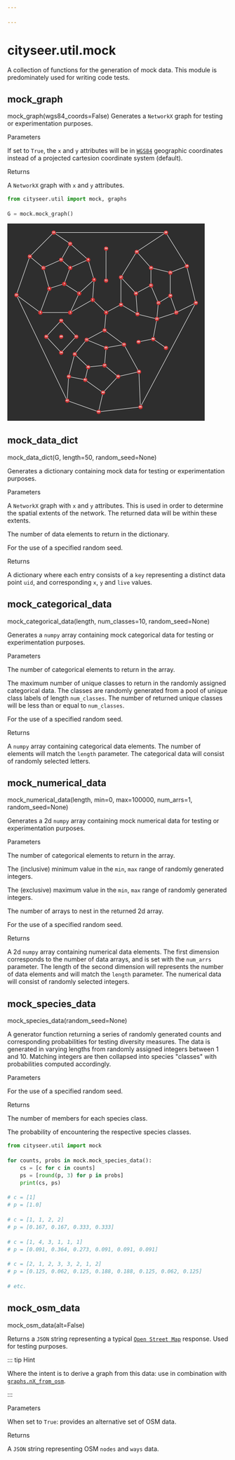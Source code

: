 ```yaml
---

---
```


cityseer.util.mock
==================

A collection of functions for the generation of mock data. This module is predominately used for writing code tests.


mock\_graph
-----------
<FuncSignature>mock_graph(wgs84_coords=False)</FuncSignature>
Generates a `NetworkX` graph for testing or experimentation purposes.

<FuncHeading>Parameters</FuncHeading>
<FuncElement name="wgs84_coords" type="bool">

If set to `True`, the `x` and `y` attributes will be in [`WGS84`](https://epsg.io/4326) geographic coordinates instead of a projected cartesion coordinate system (default).

</FuncElement>

<FuncHeading>Returns</FuncHeading>
<FuncElement name="G" type="nx.Graph">

A `NetworkX` graph with `x` and `y` attributes.

</FuncElement>

```python
from cityseer.util import mock, graphs

G = mock.mock_graph()
```

<img src="../images/plots/graph_example.png" alt="Example graph" class="centre" style="max-height:450px;">


mock\_data\_dict
----------------
<FuncSignature>mock_data_dict(G, length=50, random_seed=None)</FuncSignature>

Generates a dictionary containing mock data for testing or experimentation purposes.

<FuncHeading>Parameters</FuncHeading>

<FuncElement name="G" type="nx.Graph">

A `NetworkX` graph with `x` and `y` attributes. This is used in order to determine the spatial extents of the network. The returned data will be within these extents.

</FuncElement>

<FuncElement name="length" type="int">

The number of data elements to return in the dictionary.

</FuncElement>

<FuncElement name="random_seed" type="int">

For the use of a specified random seed.

</FuncElement>

<FuncHeading>Returns</FuncHeading>
<FuncElement name="dict" type="dict">

A dictionary where each entry consists of a `key` representing a distinct data point `uid`, and corresponding `x`, `y` and `live` values.

</FuncElement>


mock\_categorical\_data
-----------------------
<FuncSignature>mock_categorical_data(length, num_classes=10, random_seed=None)</FuncSignature>

Generates a `numpy` array containing mock categorical data for testing or experimentation purposes.

<FuncHeading>Parameters</FuncHeading>

<FuncElement name="length" type="int">

The number of categorical elements to return in the array.

</FuncElement>

<FuncElement name="num_classes" type="int">

The maximum number of unique classes to return in the randomly assigned categorical data. The classes are randomly generated from a pool of unique class labels of length `num_classes`. The number of returned unique classes will be less than or equal to `num_classes`.

</FuncElement>

<FuncElement name="random_seed" type="int">

For the use of a specified random seed.

</FuncElement>

<FuncHeading>Returns</FuncHeading>
<FuncElement name="array" type="np.array">

A `numpy` array containing categorical data elements. The number of elements will match the `length` parameter. The categorical data will consist of randomly selected letters.

</FuncElement>


mock\_numerical\_data
---------------------
<FuncSignature>mock_numerical_data(length, min=0, max=100000, num_arrs=1, random_seed=None)</FuncSignature>

Generates a 2d `numpy` array containing mock numerical data for testing or experimentation purposes.

<FuncHeading>Parameters</FuncHeading>

<FuncElement name="length" type="int">

The number of categorical elements to return in the array.

</FuncElement>

<FuncElement name="min" type="int">

The (inclusive) minimum value in the `min`, `max` range of randomly generated integers.

</FuncElement>

<FuncElement name="max" type="int">

The (exclusive) maximum value in the `min`, `max` range of randomly generated integers.

</FuncElement>

<FuncElement name="num_arrs" type="int">

The number of arrays to nest in the returned 2d array.

</FuncElement>

<FuncElement name="random_seed" type="int">

For the use of a specified random seed.

</FuncElement>

<FuncHeading>Returns</FuncHeading>
<FuncElement name="array" type="np.array">

A 2d `numpy` array containing numerical data elements. The first dimension corresponds to the number of data arrays, and is set with the `num_arrs` parameter. The length of the second dimension will represents the number of data elements and will match the `length` parameter. The numerical data will consist of randomly selected integers.

</FuncElement>


mock\_species\_data
-------------------

<FuncSignature>mock_species_data(random_seed=None)</FuncSignature>

A generator function returning a series of randomly generated counts and corresponding probabilities for testing diversity measures. The data is generated in varying lengths from randomly assigned integers between 1 and 10. Matching integers are then collapsed into species "classes" with probabilities computed accordingly.

<FuncHeading>Parameters</FuncHeading>

<FuncElement name="random_seed" type="int">

For the use of a specified random seed.

</FuncElement>

<FuncHeading>Returns</FuncHeading>
<FuncElement name="counts" type="np.array">

The number of members for each species class.

</FuncElement>

<FuncElement name="probs" type="np.array">

The probability of encountering the respective species classes.

</FuncElement>

```python
from cityseer.util import mock

for counts, probs in mock.mock_species_data():
    cs = [c for c in counts]
    ps = [round(p, 3) for p in probs]
    print(cs, ps)
    
# c = [1]
# p = [1.0]

# c = [1, 1, 2, 2]
# p = [0.167, 0.167, 0.333, 0.333]

# c = [1, 4, 3, 1, 1, 1]
# p = [0.091, 0.364, 0.273, 0.091, 0.091, 0.091]

# c = [2, 1, 2, 3, 3, 2, 1, 2]
# p = [0.125, 0.062, 0.125, 0.188, 0.188, 0.125, 0.062, 0.125]

# etc.

```


mock\_osm\_data
---------------

<FuncSignature>mock_osm_data(alt=False)</FuncSignature>

Returns a `JSON` string representing a typical [`Open Street Map`](https://www.openstreetmap.org) response. Used for testing purposes.

::: tip Hint

Where the intent is to derive a graph from this data: use in combination with [`graphs.nX_from_osm`](/util/graphs.html#nx-from-osm).

:::

<FuncHeading>Parameters</FuncHeading>
<FuncElement name="alt" type="bool">

When set to `True`: provides an alternative set of OSM data.

</FuncElement>

<FuncHeading>Returns</FuncHeading>
<FuncElement name="osm_json" type="str">

A `JSON` string representing OSM `nodes` and `ways` data.

</FuncElement>